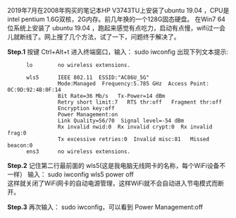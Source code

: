 2019年7月在2008年购买的笔记本HP V3743TU上安装了ubuntu 19.04 ，CPU是intel pentium 1.6G双核，2G内存。前几年换的一个128G固态硬盘。
在Win7 64位系统上安装了 ubuntu 19.04 ，跑起来感觉有点吃力，启动有点慢，wifi过一会儿就断线了。网上搜了几个方法，试了一下，问题终于解决了。

**Step.1**  按键 Ctrl+Alt+t 进入终端窗口，输入： sudo iwconfig   出现下列文本提示:
   
          lo        no wireless extensions.

          wls5      IEEE 802.11  ESSID:"AC86U_5G"
                    Mode:Managed  Frequency:5.785 GHz  Access Point: 0C:9D:92:4B:0F:14
                    Bit Rate=36 Mb/s   Tx-Power=14 dBm
                    Retry short limit:7   RTS thr:off   Fragment thr:off
                    Encryption key:off
                    Power Management:on
                    Link Quality=56/70  Signal level=-54 dBm
                    Rx invalid nwid:0  Rx invalid crypt:0  Rx invalid frag:0
                    Tx excessive retries:0  Invalid misc:81   Missed beacon:0
          ens3      no wireless extensions.


**Step.2**   记住第二行最前面的 wls5(这是我电脑无线网卡的名称，每个WiFi设备不一样）
输入： sudo iwconfig wls5 power off   
这样就关闭了WiFi网卡的自动电源管理，这样WiFi就不会自动进入节电模式而断开。

**Step.3**  再次输入： sudo iwconfig，可以看到 Power Management:off
